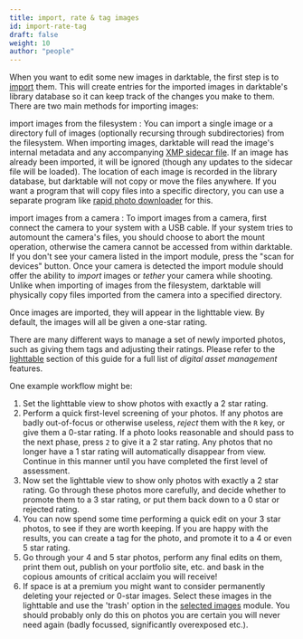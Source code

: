 ```yaml
---
title: import, rate & tag images
id: import-rate-tag
draft: false
weight: 10
author: "people"
---
```


When you want to edit some new images in darktable, the first step is to [import](../../module-reference/utility-modules/lighttable/import.md) them. This will create entries for the imported images in darktable's library database so it can keep track of the changes you make to them. There are two main methods for importing images:

import images from the filesystem
: You can import a single image or a directory full of images (optionally recursing through subdirectories) from the filesystem. When importing images, darktable will read the image's internal metadata and any accompanying [XMP sidecar file](../../overview/sidecar-files/_index.md). If an image has already been imported, it will be ignored (though any updates to the sidecar file will be loaded). The location of each image is recorded in the library database, but darktable will not copy or move the files anywhere. If you want a program that will copy files into a specific directory, you can use a separate program like [rapid photo downloader](https://damonlynch.net/rapid/) for this.

import images from a camera
: To import images from a camera, first connect the camera to your system with a USB cable. If your system tries to automount the camera's files, you should choose to abort the mount operation, otherwise the camera cannot be accessed from within darktable. If you don't see your camera listed in the import module, press the "scan for devices" button. Once your camera is detected the import module should offer the ability to _import_ images or _tether_ your camera while shooting. Unlike when importing of images from the filesystem, darktable will physically copy files imported from the camera into a specified directory.

Once images are imported, they will appear in the lighttable view. By default, the images will all be given a one-star rating.

There are many different ways to manage a set of newly imported photos, such as giving them tags and adjusting their ratings. Please refer to the [lighttable](../../lighttable/_index.md) section of this guide for a full list of _digital asset management_ features.

One example workflow might be:
1. Set the lighttable view to show photos with exactly a 2 star rating.
2. Perform a quick first-level screening of your photos. If any photos are badly out-of-focus or otherwise useless, _reject_ them with the `R` key, or give them a 0-star rating. If a photo looks reasonable and should pass to the next phase, press `2` to give it a 2 star rating. Any photos that no longer have a 1 star rating will automatically disappear from view. Continue in this manner until you have completed the first level of assessment.
3. Now set the lighttable view to show only photos with exactly a 2 star rating. Go through these photos more carefully, and decide whether to promote them to a 3 star rating, or put them back down to a 0 star or rejected rating.
4. You can now spend some time performing a quick edit on your 3 star photos, to see if they are worth keeping. If you are happy with the results, you can create a tag for the photo, and promote it to a 4 or even 5 star rating.
5. Go through your 4 and 5 star photos, perform any final edits on them, print them out, publish on your portfolio site, etc. and bask in the copious amounts of critical acclaim you will receive! 
6. If space is at a premium you might want to consider permanently deleting your rejected or 0-star images. Select these images in the lighttable and use the 'trash' option in the [selected images](../../module-reference/utility-modules/lighttable/selected-image.md) module. You should probably only do this on photos you are certain you will never need again (badly focussed, significantly overexposed etc.).

